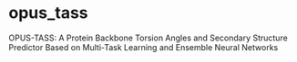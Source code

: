 # opus_tass
OPUS-TASS: A Protein Backbone Torsion Angles and Secondary Structure Predictor Based on Multi-Task Learning and Ensemble Neural Networks
